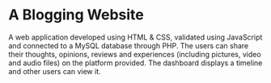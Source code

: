 # A Blogging Website

A web application developed using HTML & CSS, validated using JavaScript and connected to a MySQL database through PHP. The users can share their thoughts, opinions, reviews and experiences (including pictures, video and audio files) on the platform provided. The dashboard displays a timeline and other users can view it.
